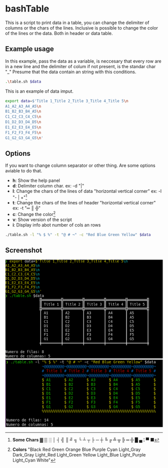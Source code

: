 # bashTable

This is a script to print data in a table, you can change the delimiter of columns or the chars of the lines.
Inclusive is possible to change the color of the lines or the data. Both in header or data table.

## Example usage

In this example, pass the data as a variable, is neccesary that every row are in a new line and the delimiter of colum if not present, is the standar char "_"
Presume that the data contain an string with this conditions.
```bash
.\table.sh $data
```

This is an example of data imput.
```bash
export data=$'Title 1_Title 2_Title 3_Title 4_Title 5\n
A1_A2_A3_A4_A5\n
B1_B2_B3_B4_A5\n
C1_C2_C3_C4_C5\n
D1_D2_D3_D4_D5\n
E1_E2_E3_E4_E5\n
F1_F2_F3_F4_F5\n
G1_G2_G3_G4_G5\n'
```
## Options
 If you want to change column separator or other thing. Are some options aviable to do that.
 - **h**:   Show the help panel
 - **d**:   Delimiter column char. ex: -d "|"
 - **l**:   Change the chars of the lines of data "horizontal vertical corner" ex: -l "- | +"[^2]
 - **t**:   Change the chars of the lines of header "horizontal vertical corner" ex: -t "═ ║ ╬"
 - **c**:   Change the color[^1]
 - **v**:   Show version of the script
 - **i**:   Display info abot number of cols an rows

```bash
./table.sh -l "% $ %" -t "@ # ¬" -c "Red Blue Green Yellow" $data
```

## Screenshot

![Screenshot1](screenshot1.png)
![Screenshot1](screenshot_000.png)

[^1]: **Colors** "Black Red Green Orange Blue Purple Cyan Light_Gray Dark_Gray Light_Red Light_Green Yellow Light_Blue Light_Purple Light_Cyan White"
[^2]: **Some Chars** ▓ ▒ ░ │ ┤ ╣ ║ ╝ ╗ └ ┴ ┬ ├ ─ ┼ ╚ ╔ ╩ ╦ ╠ ═ ╬ █ ▄ ¦ ▀ ■